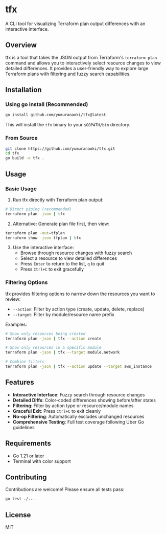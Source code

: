 # tfx

A CLI tool for visualizing Terraform plan output differences with an interactive interface.

## Overview

tfx is a tool that takes the JSON output from Terraform's `terraform plan` command and allows you to interactively select resource changes to view detailed differences. It provides a user-friendly way to explore large Terraform plans with filtering and fuzzy search capabilities.

## Installation

### Using go install (Recommended)

```bash
go install github.com/yumuranaoki/tfx@latest
```

This will install the `tfx` binary to your `$GOPATH/bin` directory.

### From Source

```bash
git clone https://github.com/yumuranaoki/tfx.git
cd tfx
go build -o tfx .
```

## Usage

### Basic Usage

1. Run tfx directly with Terraform plan output:

```bash
# Direct piping (recommended)
terraform plan -json | tfx
```

2. Alternative: Generate plan file first, then view:

```bash
terraform plan -out=tfplan
terraform show -json tfplan | tfx
```

3. Use the interactive interface:
   - Browse through resource changes with fuzzy search
   - Select a resource to view detailed differences
   - Press `Enter` to return to the list, `q` to quit
   - Press `Ctrl+C` to exit gracefully

### Filtering Options

tfx provides filtering options to narrow down the resources you want to review:

* `--action`: Filter by action type (create, update, delete, replace)
* `--target`: Filter by module/resource name prefix

Examples:

```bash
# Show only resources being created
terraform plan -json | tfx --action create

# Show only resources in a specific module
terraform plan -json | tfx --target module.network

# Combine filters
terraform plan -json | tfx --action update --target aws_instance
```

## Features

* **Interactive Interface**: Fuzzy search through resource changes
* **Detailed Diffs**: Color-coded differences showing before/after states  
* **Filtering**: Filter by action type or resource/module names
* **Graceful Exit**: Press `Ctrl+C` to exit cleanly
* **No-op Filtering**: Automatically excludes unchanged resources
* **Comprehensive Testing**: Full test coverage following Uber Go guidelines

## Requirements

* Go 1.21 or later
* Terminal with color support

## Contributing

Contributions are welcome! Please ensure all tests pass:

```bash
go test ./...
```

## License

MIT
